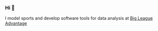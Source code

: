 ### Hi 👋

I model sports and develop software tools for data analysis at [Big League Advantage](https://bigleagueadvantage.com)
